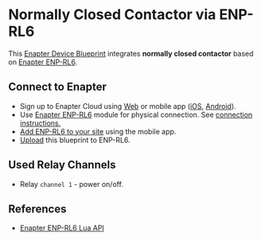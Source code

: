 # Normally Closed Contactor via ENP-RL6

This [Enapter Device Blueprint](https://github.com/Enapter/marketplace#blue_book-enapter-device-blueprints) integrates **normally closed contactor** based on [Enapter ENP-RL6](https://handbook.enapter.com/modules/ENP-RL6/ENP-RL6.html).

## Connect to Enapter

- Sign up to Enapter Cloud using [Web](https://cloud.enapter.com/) or mobile app ([iOS](https://apps.apple.com/app/id1388329910), [Android](https://play.google.com/store/apps/details?id=com.enapter&hl=en)).
- Use [Enapter ENP-RL6](https://handbook.enapter.com/modules/ENP-RL6/ENP-RL6.html) module for physical connection. See [connection instructions.](https://handbook.enapter.com/modules/ENP-RL6/ENP-RL6.html#connection-example)
- [Add ENP-RL6 to your site](https://handbook.enapter.com/software/mobile/android_mobile_app.html#adding-sites-and-devices) using the mobile app.
- [Upload](https://developers.enapter.com/docs/tutorial/uploading-blueprint/) this blueprint to ENP-RL6.

## Used Relay Channels

- Relay `channel 1` - power on/off.

## References

- [Enapter ENP-RL6 Lua API](https://developers.enapter.com/docs/reference/ucm/rl6)
